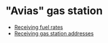 # "Avias" gas station

* [Receiving fuel rates](rates_avias.md)
* [Receiving gas station addresses](address_avias.md)
